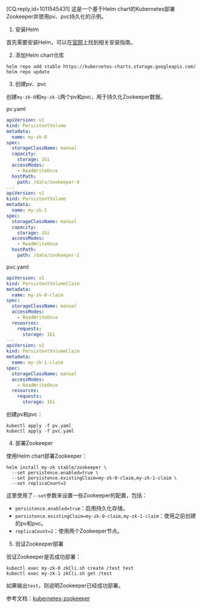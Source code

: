 [CQ:reply,id=1011545431] 这是一个基于Helm chart的Kubernetes部署Zookeeper并使用pv、pvc持久化的示例。

1. 安装Helm

首先需要安装Helm，可以在[官网](https://helm.sh/docs/intro/install/)上找到相关安装指南。

2. 添加Helm chart仓库

```
helm repo add stable https://kubernetes-charts.storage.googleapis.com/
helm repo update
```

3. 创建pv、pvc

创建`my-zk-0`和`my-zk-1`两个pv和pvc，用于持久化Zookeeper数据。

pv.yaml

```yaml
apiVersion: v1
kind: PersistentVolume
metadata:
  name: my-zk-0
spec:
  storageClassName: manual
  capacity:
    storage: 1Gi
  accessModes:
    - ReadWriteOnce
  hostPath:
    path: /data/zookeeper-0
---
apiVersion: v1
kind: PersistentVolume
metadata:
  name: my-zk-1
spec:
  storageClassName: manual
  capacity:
    storage: 1Gi
  accessModes:
    - ReadWriteOnce
  hostPath:
    path: /data/zookeeper-1
```

pvc.yaml

```yaml
apiVersion: v1
kind: PersistentVolumeClaim
metadata:
  name: my-zk-0-claim
spec:
  storageClassName: manual
  accessModes:
    - ReadWriteOnce
  resources:
    requests:
      storage: 1Gi
---
apiVersion: v1
kind: PersistentVolumeClaim
metadata:
  name: my-zk-1-claim
spec:
  storageClassName: manual
  accessModes:
    - ReadWriteOnce
  resources:
    requests:
      storage: 1Gi
```

创建pv和pvc：

```
kubectl apply -f pv.yaml
kubectl apply -f pvc.yaml
```

4. 部署Zookeeper

使用Helm chart部署Zookeeper：

```
helm install my-zk stable/zookeeper \
  --set persistence.enabled=true \
  --set persistence.existingClaim=my-zk-0-claim,my-zk-1-claim \
  --set replicaCount=2
```

这里使用了`--set`参数来设置一些Zookeeper的配置，包括：

- `persistence.enabled=true`：启用持久化存储。
- `persistence.existingClaim=my-zk-0-claim,my-zk-1-claim`：使用之前创建的pv和pvc。
- `replicaCount=2`：使用两个Zookeeper节点。

5. 验证Zookeeper部署

验证Zookeeper是否成功部署：

```
kubectl exec my-zk-0 zkCli.sh create /test test
kubectl exec my-zk-1 zkCli.sh get /test
```

如果输出`test`，则说明Zookeeper已经成功部署。

参考文档：[kubernetes-zookeeper](https://github.com/helm/charts/tree/master/stable/zookeeper)